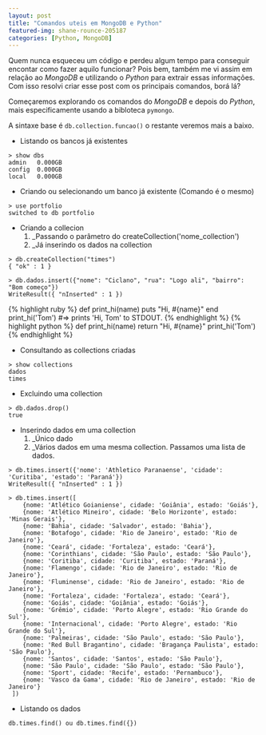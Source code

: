 ```yaml
---
layout: post
title: "Comandos uteis em MongoDB e Python"
featured-img: shane-rounce-205187
categories: [Python, MongoDB]
---
```


Quem nunca esqueceu um código e perdeu algum tempo para conseguir encontar como fazer aquilo funcionar? Pois bem, também me vi assim em relação ao _MongoDB_ e utilizando o _Python_ para extrair essas informações. Com isso resolvi criar esse post com os principais comandos, borá lá? 

Começaremos explorando os comandos do _MongoDB_ e depois do _Python_, mais especificamente usando a bibloteca `pymongo`.

A sintaxe base é `db.collection.funcao()` o restante veremos mais a baixo.

* Listando os bancos já existentes
```
> show dbs
admin   0.000GB
config  0.000GB
local   0.000GB
```

* Criando ou selecionando um banco já existente (Comando é o mesmo)
```
> use portfolio
switched to db portfolio
```

* Criando a collecion
    1. _Passando o parâmetro do createCollection('nome_collection')
    2. _Já inserindo os dados na collection
```
> db.createCollection("times")
{ "ok" : 1 }

> db.dados.insert({"nome": "Ciclano", "rua": "Logo ali", "bairro": "Bom começo"})
WriteResult({ "nInserted" : 1 })
```

{% highlight ruby %} def print_hi(name) puts "Hi, #{name}" end print_hi('Tom') #=> prints 'Hi, Tom' to STDOUT. {% endhighlight %}
{% highlight python %} def print_hi(name) return "Hi, #{name}" print_hi('Tom') {% endhighlight %}

* Consultando as collections criadas
```
> show collections
dados
times
```

* Excluindo uma collection
```
> db.dados.drop()
true
```

* Inserindo dados em uma collection
    1. _Único dado
    2. _Vários dados em uma mesma collection. Passamos uma lista de dados.
```
> db.times.insert({'nome': 'Athletico Paranaense', 'cidade': 'Curitiba', 'estado': 'Paraná'})
WriteResult({ "nInserted" : 1 })

> db.times.insert([
    {nome: 'Atlético Goianiense', cidade: 'Goiânia', estado: 'Goiás'},
    {nome: 'Atlético Mineiro', cidade: 'Belo Horizonte', estado: 'Minas Gerais'},
    {nome: 'Bahia', cidade: 'Salvador', estado: 'Bahia'},
    {nome: 'Botafogo', cidade: 'Rio de Janeiro', estado: 'Rio de Janeiro'},
    {nome: 'Ceará', cidade: 'Fortaleza', estado: 'Ceará'},
    {nome: 'Corinthians', cidade: 'São Paulo', estado: 'São Paulo'},
    {nome: 'Coritiba', cidade: 'Curitiba', estado: 'Paraná'},
    {nome: 'Flamengo', cidade: 'Rio de Janeiro', estado: 'Rio de Janeiro'},
    {nome: 'Fluminense', cidade: 'Rio de Janeiro', estado: 'Rio de Janeiro'},
    {nome: 'Fortaleza', cidade: 'Fortaleza', estado: 'Ceará'},
    {nome: 'Goiás', cidade: 'Goiânia', estado: 'Goiás'},
    {nome: 'Grêmio', cidade: 'Porto Alegre', estado: 'Rio Grande do Sul'},
    {nome: 'Internacional', cidade: 'Porto Alegre', estado: 'Rio Grande do Sul'},
    {nome: 'Palmeiras', cidade: 'São Paulo', estado: 'São Paulo'},
    {nome: 'Red Bull Bragantino', cidade: 'Bragança Paulista', estado: 'São Paulo'},
    {nome: 'Santos', cidade: 'Santos', estado: 'São Paulo'},
    {nome: 'São Paulo', cidade: 'São Paulo', estado: 'São Paulo'},
    {nome: 'Sport', cidade: 'Recife', estado: 'Pernambuco'},
    {nome: 'Vasco da Gama', cidade: 'Rio de Janeiro', estado: 'Rio de Janeiro'}
 ])
 ```
 
 * Listando os dados 
 ```
 db.times.find() ou db.times.find({})
 ```
